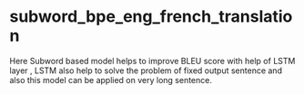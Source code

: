# subword_bpe_eng_french_translation
Here Subword based model helps to improve BLEU score with help of LSTM layer , LSTM also help to solve the problem of fixed output sentence and also this model can be applied on very long sentence. 
